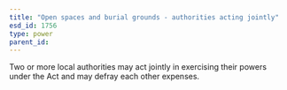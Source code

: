 ```yaml
---
title: "Open spaces and burial grounds - authorities acting jointly"
esd_id: 1756
type: power
parent_id:  
---
```


Two or more local authorities may act jointly in exercising their powers under the Act and may defray each other expenses.

